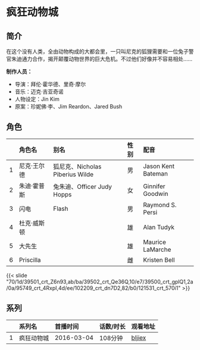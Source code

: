 # 疯狂动物城


## 简介

在这个没有人类，全由动物构成的大都会里，一只叫尼克的狐狸需要和一位兔子警官朱迪通力合作，揭开颠覆动物世界的巨大危机。不过他们好像并不容易相处……

**制作人员：**
- 导演：拜伦·霍华德、里奇·摩尔
- 音乐：迈克·吉亚奇诺
- 人物设定：Jin Kim
- 原案：珍妮佛·李、Jim Reardon、Jared Bush

## 角色

|     |   角色名   |   别名  | 性别 |  配音  |
|:--- |:------  |:----      |:---  |:--   |
| 1 | 尼克·王尔德 | 狐尼克、Nicholas Piberius Wilde | 男 | Jason Kent Bateman |
| 2 | 朱迪·霍普斯 | 兔朱迪、Officer Judy Hopps | 女 | Ginnifer Goodwin |
| 3 | 闪电 | Flash | 男 | Raymond S. Persi |
| 4 | 杜克·威斯顿 |  | 雄 | Alan Tudyk |
| 5 | 大先生 |  | 雄 | Maurice LaMarche |
| 6 | Priscilla |  | 雌 | Kristen Bell |

{{< slide "70/1d/39501_crt_Z6n93,ab/ba/39502_crt_Qe36Q,10/e7/39500_crt_gplQ1,2a/0a/95749_crt_4RxpI,4d/ee/102209_crt_dn7D2,82/b0/121531_crt_570i1" >}}

## 系列

|     |   系列名   |   首播时间  | 话数/时长  | 观看地址 |
|:---  |:------    |:----      |:---       |:---  |
| 1 | 疯狂动物城 | 2016-03-04 | 108分钟 | [bljiex](hhttps://svip.bljiex.cc/?wd=)  |



